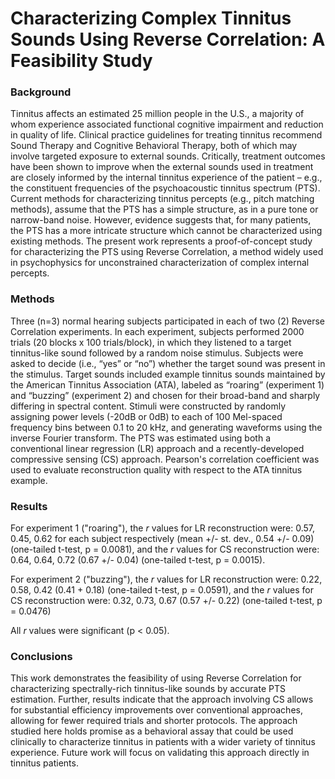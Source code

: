 # Characterizing Complex Tinnitus Sounds Using Reverse Correlation: A Feasibility Study

### Background
Tinnitus affects an estimated 25 million people in the U.S., a majority of whom experience associated functional cognitive impairment and reduction in quality of life.
Clinical practice guidelines for treating tinnitus recommend Sound Therapy and Cognitive Behavioral Therapy, both of which may involve targeted exposure to external sounds.
Critically, treatment outcomes have been shown to improve when the external sounds used in treatment are closely informed by the internal tinnitus experience of the patient – e.g., the constituent frequencies of the psychoacoustic tinnitus spectrum (PTS).
Current methods for characterizing tinnitus percepts (e.g., pitch matching methods), assume that the PTS has a simple structure, as in a pure tone or narrow-band noise.
However, evidence suggests that, for many patients, the PTS has a more intricate structure which cannot be characterized using existing methods.
The present work represents a proof-of-concept study for characterizing the PTS using Reverse Correlation, a method widely used in psychophysics for unconstrained characterization of complex internal percepts.

### Methods
Three (n=3) normal hearing subjects participated in each of two (2) Reverse Correlation experiments.
In each experiment, subjects performed 2000 trials (20 blocks x 100 trials/block), in which they listened to a target tinnitus-like sound followed by a random noise stimulus.
Subjects were asked to decide (i.e., “yes” or “no”) whether the target sound was present in the stimulus.
Target sounds included example tinnitus sounds maintained by the American Tinnitus Association (ATA), labeled as “roaring” (experiment 1) and “buzzing” (experiment 2) and chosen for their broad-band and sharply differing in spectral content.
Stimuli were constructed by randomly assigning power levels (-20dB or 0dB) to each of 100 Mel-spaced frequency bins between 0.1 to 20 kHz, and generating waveforms using the inverse Fourier transform.
The PTS was estimated using both a conventional linear regression (LR) approach and a recently-developed compressive sensing (CS) approach.
Pearson's correlation coefficient was used to evaluate reconstruction quality with respect to the ATA tinnitus example.

### Results
For experiment 1 ("roaring"),
the *r* values for LR reconstruction were:
0.57, 0.45, 0.62 for each subject respectively
(mean +/- st. dev., 0.54 +/- 0.09) (one-tailed t-test, p = 0.0081),
and the *r* values for CS reconstruction were:
0.64, 0.64, 0.72 (0.67 +/- 0.04) (one-tailed t-test, p = 0.0015).

For experiment 2 ("buzzing"),
the *r* values for LR reconstruction were:
0.22, 0.58, 0.42 (0.41 + 0.18) (one-tailed t-test, p = 0.0591),
and the *r* values for CS reconstruction were:
0.32, 0.73, 0.67 (0.57 +/- 0.22) (one-tailed t-test, p = 0.0476)

All *r* values were significant (p < 0.05).

### Conclusions
This work demonstrates the feasibility of using Reverse Correlation for characterizing spectrally-rich tinnitus-like sounds by accurate PTS estimation.
Further, results indicate that the approach involving CS allows for substantial efficiency improvements over conventional approaches, allowing for fewer required trials and shorter protocols.
The approach studied here holds promise as a behavioral assay that
could be used clinically to characterize tinnitus in patients with a wider variety of tinnitus experience.
Future work will focus on validating this approach directly in tinnitus patients.
